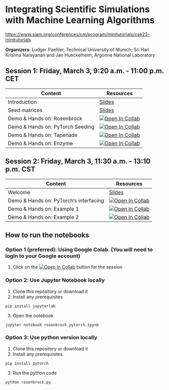 # Integrating Scientific Simulations with Machine Learning Algorithms
https://www.siam.org/conferences/cm/program/minitutorials/cse23-minitutorials

**Organizers**: Ludger Paehler, Technical University of Munich; Sri Hari Krishna Narayanan and Jan Hueckelheim, Argonne National Laboratory

## Session 1: Friday, March 3, 9:20 a.m. - 11:00 p.m. CET
| Content      | Resources |
| ----------- | ----------- |
| Introduction      | [Slides](https://github.com/sriharikrishna/siamcse23/blob/main/Intro.pdf)       |
| Seed matrices   | [Slides](https://github.com/sriharikrishna/siamcse23/blob/main/Seeding.pdf)         |
| Demo & Hands on: Rosenbrock | [![Open In Collab](https://colab.research.google.com/assets/colab-badge.svg)](https://colab.research.google.com/github/sriharikrishna/siamcse23/blob/main/rosenbrock_pytorch.ipynb)|
| Demo & Hands on: PyTorch Seeding | [![Open In Collab](https://colab.research.google.com/assets/colab-badge.svg)](https://colab.research.google.com/github/sriharikrishna/siamcse23/blob/main/pytorch_seeding.ipynb)|
| Demo & Hands on: Tapenade | [![Open In Collab](https://colab.research.google.com/assets/colab-badge.svg)](https://colab.research.google.com/github/sriharikrishna/siamcse23/blob/main/tapenade.ipynb)|
| Demo & Hands on: Enzyme | [![Open In Collab](https://colab.research.google.com/assets/colab-badge.svg)](https://colab.research.google.com/github/sriharikrishna/siamcse23/blob/main/EnzymeTutorial.ipynb)|
## Session 2: Friday, March 3, 11:30 a.m. - 13:10 p.m. CST
| Content      | Resources |
| ----------- | ----------- |
| Welcome      | [Slides](https://github.com/sriharikrishna/siamcse23/blob/main/Intro_Session2.pdf)       |
| Demo & Hands on: PyTorch’s interfacing | [![Open In Collab](https://colab.research.google.com/assets/colab-badge.svg)](https://colab.research.google.com/github/sriharikrishna/siamcse23/blob/main/pytorch_interface.ipynb)|
| Demo & Hands on: Example 1| [![Open In Collab](https://colab.research.google.com/assets/colab-badge.svg)](https://colab.research.google.com/github/sriharikrishna/siamcse23/blob/main/example1.ipynb)|
| Demo & Hands on: Example 2 | [![Open In Collab](https://colab.research.google.com/assets/colab-badge.svg)](https://colab.research.google.com/github/sriharikrishna/siamcse23/blob/main/pinn_tapenade.ipynb)|



## How to run the notebooks
### Option 1 (preferred): Using Google Colab. (You will need to login to your Google account)
1. Click on the [![Open In Collab](https://colab.research.google.com/assets/colab-badge.svg)]() button for the session

### Option 2: Use Jupyter Notebook locally 
1. Clone this repository or download it
2. Install any prerequisites
```
pip install jupyterlab
```
3. Open the notebook
```
jupyter notebook rosenbrock_pytorch.ipynb
```
### Option 3: Use python version locally
1. Clone this repository or download it
2. Install any prerequisites
```
pip install pytorch
```
3. Run the python code
```
python rosenbrock.py
```
